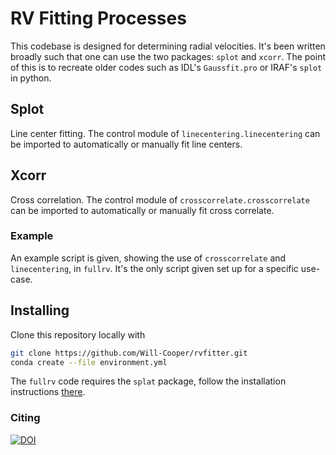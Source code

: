 # RV Fitting Processes
This codebase is designed for determining radial
velocities.
It's been written broadly such that one can use
the two packages: `splot` and `xcorr`.
The point of this is to recreate older codes such as
IDL's `Gaussfit.pro` or IRAF's `splot` in python.

## Splot
Line center fitting.
The control module of `linecentering.linecentering`
can be imported to automatically or manually fit line
centers.

## Xcorr
Cross correlation.
The control module of `crosscorrelate.crosscorrelate`
can be imported to automatically or manually fit cross
correlate.

### Example
An example script is given, showing the use of `crosscorrelate`
and `linecentering`, in `fullrv`.
It's the only script given set up for a specific use-case.

## Installing
Clone this repository locally with
```bash
git clone https://github.com/Will-Cooper/rvfitter.git
conda create --file environment.yml
```
The `fullrv` code requires the `splat` package,
follow the installation instructions
[there](https://github.com/aburgasser/splat).

### Citing
[![DOI](https://zenodo.org/badge/498288692.svg)](https://zenodo.org/badge/latestdoi/498288692)
